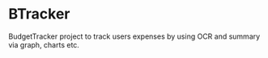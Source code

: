 # BTracker
BudgetTracker project to track users expenses by using OCR and summary via graph, charts etc.
